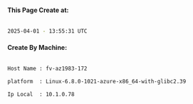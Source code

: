 
   
#### This Page Create at:

```bash

2025-04-01 - 13:55:31 UTC

```

#### Create By Machine:

```bash

Host Name : fv-az1983-172

platform  : Linux-6.8.0-1021-azure-x86_64-with-glibc2.39

Ip Local  : 10.1.0.78

```

